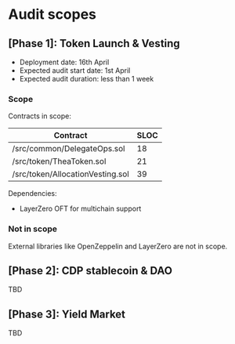 # Audit scopes

## [Phase 1]: Token Launch & Vesting

- Deployment date: 16th April
- Expected audit start date: 1st April
- Expected audit duration: less than 1 week

### Scope

Contracts in scope:

| Contract                         | SLOC |
|----------------------------------|------|
| /src/common/DelegateOps.sol      | 18   | 
| /src/token/TheaToken.sol         | 21   | 
| /src/token/AllocationVesting.sol | 39   | 

Dependencies:

- LayerZero OFT for multichain support

### Not in scope

External libraries like OpenZeppelin and LayerZero are not in scope.

## [Phase 2]: CDP stablecoin & DAO

TBD

## [Phase 3]: Yield Market

TBD